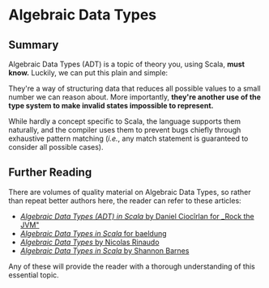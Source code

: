 # Algebraic Data Types

## Summary

Algebraic Data Types (ADT) is a topic of theory you, using Scala, **must know.** Luckily, we can put this plain and simple:

They're a way of structuring data that reduces all possible values to a small number we can reason about. More importantly, **they're another use of the type system to make invalid states impossible to represent.**

While hardly a concept specific to Scala, the language supports them naturally, and the compiler uses them to prevent bugs chiefly through exhaustive pattern matching (_i.e._, any match statement is guaranteed to consider all possible cases).

## Further Reading

There are volumes of quality material on Algebraic Data Types, so rather than repeat better authors here, the reader can refer to these articles:

- [_Algebraic Data Types (ADT) in Scala_ by Daniel Ciocîrlan for _Rock the JVM"](https://blog.rockthejvm.com/algebraic-data-types/)
- [_Algebraic Data Types in Scala_ for baeldung](https://www.baeldung.com/scala/algebraic-data-types)
- [_Algebraic Data Types_ by Nicolas Rinaudo](https://nrinaudo.github.io/scala-best-practices/definitions/adt.html)
- [_Algebraic Data Types in Scala_ by Shannon Barnes](https://medium.com/@shannonbarnes_85491/algebraic-data-types-in-scala-701f3227fe91)

Any of these will provide the reader with a thorough understanding of this essential topic. 
